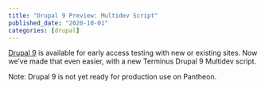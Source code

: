 ```yaml
---
title: "Drupal 9 Preview: Multidev Script"
published_date: "2020-10-01"
categories: [drupal]
---
```

[Drupal 9](/drupal) is available for early access testing with new or existing sites. Now we’ve made that even easier, with a new Terminus Drupal 9 Multidev script.

<!-- excerpt -->

Note: Drupal 9 is not yet ready for production use on Pantheon.
